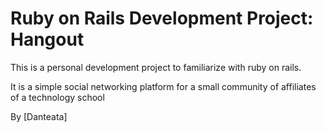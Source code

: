 # Ruby on Rails Development Project:  Hangout

This is a personal development project to familiarize with 
ruby on rails.

It is a simple social networking platform for a small community 
of affiliates of a technology school

By [Danteata]
